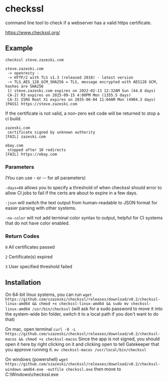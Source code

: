 # checkssl
command line tool to check if a webserver has a valid https certificate.

https://www.checkssl.org/

## Example

`checkssl steve.zazeski.com`
```
steve.zazeski.com
 -> openresty - 
 -> HTTP/2 with TLS v1.3 (released 2018) - latest version
 -> TLS_AES_128_GCM_SHA256 = TLS, message encrypted with AES128 GCM, hashes are SHA256 
 1) steve.zazeski.com expires on 2022-02-13 12:32AM Sun (44.8 days)
 CA-2) R3 expires on 2025-09-15 4:00PM Mon (1355.5 days)
 CA-3) ISRG Root X1 expires on 2035-06-04 11:04AM Mon (4904.3 days)
[PASS] https://steve.zazeski.com

```

If the certificate is not valid, a non-zero exit code will be returned to stop a ci build. 
```
zazeski.com
 certificate signed by unknown authority
[FAIL] zazeski.com
```

```
ebay.com
 stopped after 10 redirects
[FAIL] https://ebay.com
```

### Parameters
(You can use - or -- for all parameters)

`-days=60` allows you to specify a threshold of when checkssl should error to allow CI jobs to fail if the certs are about to expire in a few days.

`-json` will switch the text output from human-readable to JSON format for easier parsing with other systems.

`-no-color` will not add terminal color syntax to output, helpful for CI systems that do not have color enabled.

### Return Codes
`0` All certificates passed

`2` Certificate(s) expired

`3` User specified threshold failed 

## Installation

On 64-bit linux systems, you can run
`wget https://github.com/szazeski/checkssl/releases/download/v0.2/checkssl-linux-amd64 && chmod +x checkssl-linux-amd64 && sudo mv checkssl-linux-amd64 /usr/bin/checkssl`
(will ask for a sudo password to move it into the system-wide bin folder, switch it to a local path if you don't want to do that)

On mac, open terminal
`curl -O -L https://github.com/szazeski/checkssl/releases/download/v0.2/checkssl-macos && chmod +x checkssl-macos`
Since the app is not signed, you should open it here by right clicking on it and clicking open to tell Gatekeeper that you approve running it.
`mv checkssl-macos /usr/local/bin/checkssl`

On windows (powershell)
`wget https://github.com/szazeski/checkssl/releases/download/v0.2/checkssl-windows-amd64.exe -outfile checkssl.exe`
then move to C:\Windows\checkssl.exe

